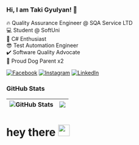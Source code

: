 ### Hi, I am Taki Gyulyan! 👋

🔥 Quality Assurance Engineer @ SQA Service LTD<br>
💻 Student @ SoftUni<br> 
🤯 C# Enthusiast <br>
😎 Test Automation Engineer<br>
✔️ Software Quality Advocate<br>
🐾 Proud Dog Parent x2


[![Facebook](https://img.shields.io/badge/-Facebook-00B2FF?style=flat-square&logo=Facebook&logoColor=white)](https://www.facebook.com/taki.gyulyan/)
[![Instagram](https://img.shields.io/badge/-Instagram-e4405f?style=flat-square&logo=Instagram&logoColor=white)](https://www.instagram.com/taki.gyulyan/) 
[![LinkedIn](https://img.shields.io/badge/-LinkedIn-0e76a8?style=flat-square&logo=Linkedin&logoColor=white)](https://bg.linkedin.com/in/takuhi-gyulyan-447991123) 

### GitHub Stats

| <img align="center" src="https://github-readme-stats.vercel.app/api?username=gyulyan&count_private=true&show_icons=true&include_all_commits=true&hide_border=true&hide=contribs" alt="GitHub Stats" /> | <img align="center" src="https://github-readme-stats.vercel.app/api/top-langs/?username=ivaylokenov&layout=compact&hide_border=true" /> |
| ------------- | ------------- |


<h1>
  hey there
  <img src="https://media.giphy.com/media/hvRJCLFzcasrR4ia7z/giphy.gif" width="30px"/>
</h1>

